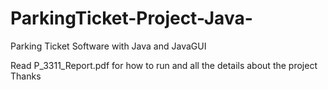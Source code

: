 # ParkingTicket-Project-Java-
Parking Ticket Software with Java and JavaGUI

Read P_3311_Report.pdf for how to run and all the details about the project 
Thanks
